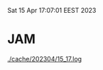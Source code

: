 Sat 15 Apr 17:07:01 EEST 2023
# JAM
<a href='./cache/202304/15_17.log'>./cache/202304/15_17.log</a>

